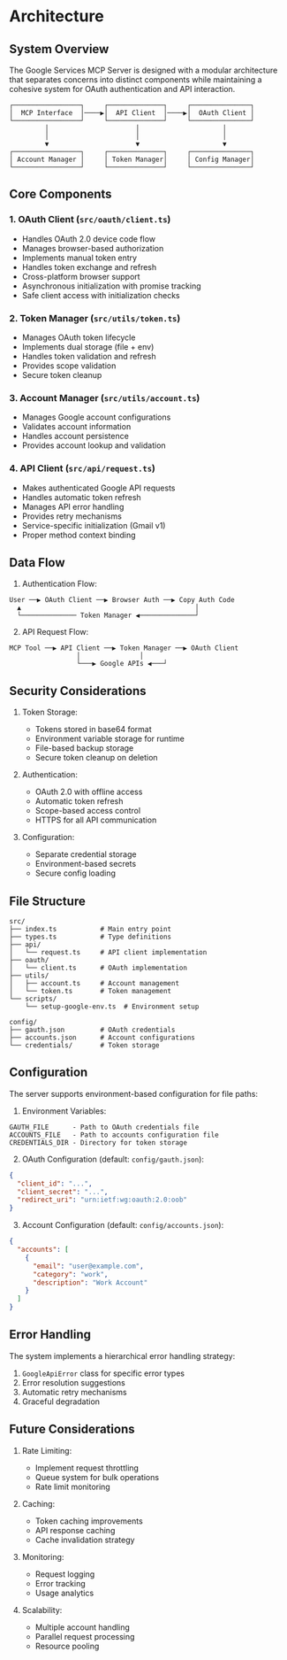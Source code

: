 # Architecture

## System Overview

The Google Services MCP Server is designed with a modular architecture that separates concerns into distinct components while maintaining a cohesive system for OAuth authentication and API interaction.

```
┌─────────────────┐     ┌──────────────┐     ┌───────────────┐
│  MCP Interface  │────▶│  API Client  │────▶│  OAuth Client │
└─────────────────┘     └──────────────┘     └───────────────┘
         │                      │                     │
         │                      │                     │
         ▼                      ▼                     ▼
┌─────────────────┐     ┌──────────────┐     ┌───────────────┐
│ Account Manager │     │ Token Manager│     │ Config Manager│
└─────────────────┘     └──────────────┘     └───────────────┘
```

## Core Components

### 1. OAuth Client (`src/oauth/client.ts`)
- Handles OAuth 2.0 device code flow
- Manages browser-based authorization
- Implements manual token entry
- Handles token exchange and refresh
- Cross-platform browser support
- Asynchronous initialization with promise tracking
- Safe client access with initialization checks

### 2. Token Manager (`src/utils/token.ts`)
- Manages OAuth token lifecycle
- Implements dual storage (file + env)
- Handles token validation and refresh
- Provides scope validation
- Secure token cleanup

### 3. Account Manager (`src/utils/account.ts`)
- Manages Google account configurations
- Validates account information
- Handles account persistence
- Provides account lookup and validation

### 4. API Client (`src/api/request.ts`)
- Makes authenticated Google API requests
- Handles automatic token refresh
- Manages API error handling
- Provides retry mechanisms
- Service-specific initialization (Gmail v1)
- Proper method context binding

## Data Flow

1. Authentication Flow:
```
User ──▶ OAuth Client ──▶ Browser Auth ──▶ Copy Auth Code
  ▲                                            │
  └────────────── Token Manager ◀──────────────┘
```

2. API Request Flow:
```
MCP Tool ──▶ API Client ──▶ Token Manager ──▶ OAuth Client
                 │               │
                 └───▶ Google APIs ◀───┘
```

## Security Considerations

1. Token Storage:
   - Tokens stored in base64 format
   - Environment variable storage for runtime
   - File-based backup storage
   - Secure token cleanup on deletion

2. Authentication:
   - OAuth 2.0 with offline access
   - Automatic token refresh
   - Scope-based access control
   - HTTPS for all API communication

3. Configuration:
   - Separate credential storage
   - Environment-based secrets
   - Secure config loading

## File Structure

```
src/
├── index.ts           # Main entry point
├── types.ts           # Type definitions
├── api/
│   └── request.ts     # API client implementation
├── oauth/
│   └── client.ts      # OAuth implementation
├── utils/
│   ├── account.ts     # Account management
│   └── token.ts       # Token management
└── scripts/
    └── setup-google-env.ts  # Environment setup

config/
├── gauth.json         # OAuth credentials
├── accounts.json      # Account configurations
└── credentials/       # Token storage
```

## Configuration

The server supports environment-based configuration for file paths:

1. Environment Variables:
```
GAUTH_FILE      - Path to OAuth credentials file
ACCOUNTS_FILE   - Path to accounts configuration file
CREDENTIALS_DIR - Directory for token storage
```

2. OAuth Configuration (default: `config/gauth.json`):
```json
{
  "client_id": "...",
  "client_secret": "...",
  "redirect_uri": "urn:ietf:wg:oauth:2.0:oob"
}
```

3. Account Configuration (default: `config/accounts.json`):
```json
{
  "accounts": [
    {
      "email": "user@example.com",
      "category": "work",
      "description": "Work Account"
    }
  ]
}
```

## Error Handling

The system implements a hierarchical error handling strategy:

1. `GoogleApiError` class for specific error types
2. Error resolution suggestions
3. Automatic retry mechanisms
4. Graceful degradation

## Future Considerations

1. Rate Limiting:
   - Implement request throttling
   - Queue system for bulk operations
   - Rate limit monitoring

2. Caching:
   - Token caching improvements
   - API response caching
   - Cache invalidation strategy

3. Monitoring:
   - Request logging
   - Error tracking
   - Usage analytics

4. Scalability:
   - Multiple account handling
   - Parallel request processing
   - Resource pooling
